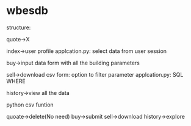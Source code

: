 # wbesdb

structure:

quote->X

index->user profile
    applcation.py: select data from user session

buy->input data
    form with all the building parameters

sell->download csv
    form: option to filter parameter
    applcation.py: SQL WHERE

history->view all the data

python csv funtion

quoate->delete(No need)
buy->submit
sell->download
history->explore
